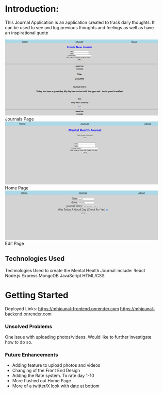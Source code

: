 
# Introduction: 
This Journal Application is an application created to track daily thoughts. It can be used to see and log previous thoughts and feelings as well as have an inspirational quote

<img src="./public/mh01.png">Journals Page</img>
<img src="./public/mh02.png"> Home Page </img>
<img src="./public/mh03.png">Edit Page</img>





## Technologies Used
Technologies Used to create the Mental Health Journal include:
React
Node.js
Express
MongoDB
JavaScript
HTML/CSS

# Getting Started
Deployed Links:
https://mhjounal-frontend.onrender.com
https://mhjounal-backend.onrender.com

### Unsolved Problems
One issue with uploading photos/videos. Would like to further investigate how to do so.

### Future Enhancements
* Adding feature to upload photos and videos
* Changing of the Front End Design
* Adding the Rate system. To rate day 1-10
* More flushed out Home Page
* More of a twitter/X look with date at bottom




